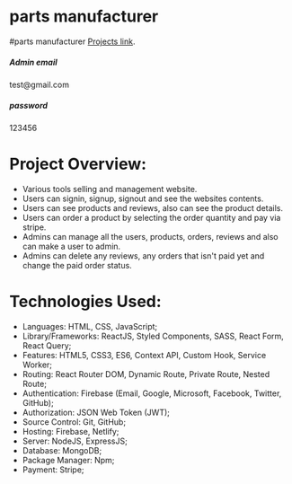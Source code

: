 # parts manufacturer

#parts manufacturer [Projects link](https://parts-manufacturer-fa964.web.app/).

<h5> Admin email </h5>
<p>test@gmail.com </p>
<h5> password </h5>
<p>123456 </p>

<h1> Project Overview:</h1>
         
-  Various tools selling and management website.
- Users can signin, signup, signout and see the websites contents.
- Users can see products and reviews, also can see the product details.
- Users can order a product by selecting the order quantity and pay via stripe.
- Admins can manage all the users, products, orders, reviews and also can make a user to admin.
- Admins can delete any reviews, any orders that isn't paid yet and change the paid order status.

<h1> Technologies Used: </h1>

- Languages: HTML, CSS, JavaScript;
- Library/Frameworks: ReactJS, Styled Components, SASS, React Form, React Query;
- Features: HTML5, CSS3, ES6, Context API, Custom Hook, Service Worker;
- Routing: React Router DOM, Dynamic Route, Private Route, Nested Route;
- Authentication: Firebase (Email, Google, Microsoft, Facebook, Twitter, GitHub);
- Authorization: JSON Web Token (JWT);
- Source Control: Git, GitHub;
- Hosting: Firebase, Netlify;
- Server: NodeJS, ExpressJS;
- Database: MongoDB;
- Package Manager: Npm;
- Payment: Stripe;
